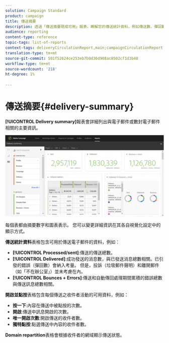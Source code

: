 ```yaml
---
solution: Campaign Standard
product: campaign
title: 傳送摘要
description: 透過「傳送摘要現成可用」報表，瞭解您的傳送統計資料，例如傳送數、彈回數和開啟數。
audience: reporting
content-type: reference
topic-tags: list-of-reports
context-tags: deliveryCirculationReport,main;campaignCirculationReport,main;programCirculationReport,main
translation-type: tm+mt
source-git-commit: 501f52624ce253eb7b0d36d908ac8502cf1d3b48
workflow-type: tm+mt
source-wordcount: '218'
ht-degree: 1%

---
```



# 傳送摘要{#delivery-summary}

**[!UICONTROL Delivery summary]**&#x200B;報表會詳細列出與電子郵件或數封電子郵件相關的主要資訊。

![](assets/campaign_reports_1.png)

每個表都由摘要數字和圖表表示。 您可以變更詳細資訊在其各自視覺化設定中的顯示方式。

**傳送統計資料**&#x200B;表格包含可用於傳送電子郵件的資料，例如：

* **[!UICONTROL Processed/sent]**:傳送的傳送總數。
* **[!UICONTROL Delivered]**:成功發送的消息數，與已發送消息總數相關。已引發的錯誤（彈回數）會納入考量。 但是，投訴（垃圾郵件聲明）和離開郵件（如「不在辦公室」）並未考慮在內。
* **[!UICONTROL Bounces + Errors]**:傳送和自動傳回處理期間累積的錯誤總數與傳送訊息總數相關。

**開啟並點按**&#x200B;表格包含每個傳送之收件者活動的可用資料，例如：

* **按一下**:內容在傳送中被點按的次數。
* **開啟**:傳送中訊息開啟的次數。
* **唯一開啟次數**:開啟傳送的收件者數。
* **獨特點按**:點選傳送中內容的收件者數。

**Domain repartition**&#x200B;表格會根據收件者的網域顯示傳送狀態。
